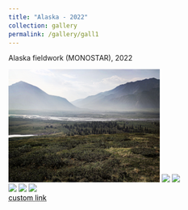 ```yaml
---
title: "Alaska - 2022"
collection: gallery
permalink: /gallery/gall1
---
```

Alaska fieldwork (MONOSTAR), 2022
<html>
   <img src="/images/ak1.png"  width="300">
   <img src="images/image-002.jpg">
   <img src="images/image-003.jpg">
   <br><img src="images/image-004.jpg">
   <img src="images/image-005.jpg">
   <img src="images/image-006.jpg">
   <br><a href="https://www.google.com/" style="color: black; text-decoration: underline;text-decoration-style: dotted;">custom link</a>
</html>
